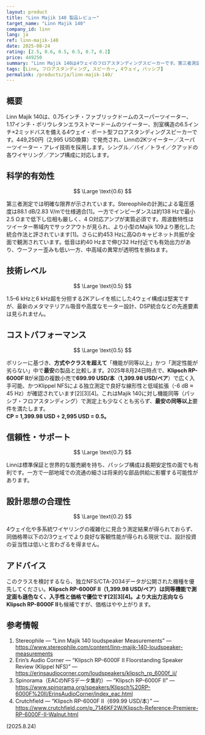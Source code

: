 ```yaml
---
layout: product
title: "Linn Majik 140 製品レビュー"
target_name: "Linn Majik 140"
company_id: linn
lang: ja
ref: linn-majik-140
date: 2025-08-24
rating: [2.5, 0.6, 0.5, 0.5, 0.7, 0.2]
price: 449250
summary: "Linn Majik 140は4ウェイのフロアスタンディングスピーカーです。第三者測定で応答・インピーダンスに課題が確認され、同等以上の測定性能を持つより安価なフロアスタンディング機が流通しているため、コストパフォーマンスは低評価です。"
tags: [Linn, フロアスタンディング, スピーカー, 4ウェイ, パッシブ]
permalink: /products/ja/linn-majik-140/
---
```


## 概要

Linn Majik 140は、0.75インチ・ファブリックドームのスーパーツイーター、1.17インチ・ポリウレタンエラストマードームのツイーター、別室構造の6.5インチ×2ミッドバスを備える4ウェイ・ポート型フロアスタンディングスピーカーです。449,250円（2,995 USD換算）で発売され、Linnの2Kツイーター／スーパーツイーター・アレイ技術を採用します。シングル／バイ／トライ／クアッドの各ワイヤリング／アンプ構成に対応します。

## 科学的有効性

$$ \Large \text{0.6} $$

第三者測定では明確な限界が示されています。Stereophileの計測による電圧感度は88.1 dB/2.83 V/mで仕様適合[1]。一方でインピーダンスは約138 Hzで最小2.5 Ωまで低下し位相も厳しく、4 Ω対応アンプが実質必須です。周波数特性はツイーター帯域内でサックアウトが見られ、より小型のMajik 109より悪化した統合作法と評されています[1]。さらに約453 Hzに高Qのキャビネット共振が全面で観測されています。低音は約40 Hzまで伸び32 Hz付近でも有効出力があり、ウーファー歪みも低い一方、中高域の異常が透明性を損ねます。

## 技術レベル

$$ \Large \text{0.5} $$

1.5–6 kHzと6 kHz超を分担する2Kアレイを核にした4ウェイ構成は堅実ですが、最新のメタマテリアル吸音や高度なモーター設計、DSP統合などの先進要素は見られません。

## コストパフォーマンス

$$ \Large \text{0.5} $$

ポリシーに基づき、**方式やクラスを超えて**「機能が同等以上」かつ「測定性能が劣らない」中で**最安**の製品と比較します。2025年8月24日時点で、**Klipsch RP-6000F II**が米国の複数小売で**699.99 USD/本**（**1,399.98 USD/ペア**）で広く入手可能、かつKlippel NFSによる独立測定で良好な線形性と低域拡張（-6 dB ≈ 45 Hz）が確認されています[2][3][4]。これはMajik 140に対し機能同等（パッシブ・フロアスタンディング）で測定上も少なくとも劣らず、**最安の同等以上**要件を満たします。  
**CP = 1,399.98 USD ÷ 2,995 USD = 0.5。**

## 信頼性・サポート

$$ \Large \text{0.7} $$

Linnは標準保証と世界的な販売網を持ち、パッシブ構成は長期安定性の面でも有利です。一方で一部地域での流通の細さは将来的な部品供給に影響する可能性があります。

## 設計思想の合理性

$$ \Large \text{0.2} $$

4ウェイ化や多系統ワイヤリングの複雑化に見合う測定結果が得られておらず、同価格帯以下の2/3ウェイでより良好な客観性能が得られる現状では、設計投資の妥当性は低いと言わざるを得ません。

## アドバイス

このクラスを検討するなら、独立NFS/CTA-2034データが公開された機種を優先してください。**Klipsch RP-6000F II（1,399.98 USD/ペア）**は同等機能で測定面も遜色なく、入手性と価格で優位です[2][3][4]。より大出力志向なら**Klipsch RP-8000F II**も候補ですが、価格はやや上がります。

## 参考情報

1. Stereophile — “Linn Majik 140 loudspeaker Measurements” — https://www.stereophile.com/content/linn-majik-140-loudspeaker-measurements  
2. Erin’s Audio Corner — “Klipsch RP-6000F II Floorstanding Speaker Review (Klippel NFS)” — https://erinsaudiocorner.com/loudspeakers/klipsch_rp_6000f_ii/  
3. Spinorama（EACのNFSデータ集約）— “Klipsch RP-6000F II” — https://www.spinorama.org/speakers/Klipsch%20RP-6000F%20II/ErinsAudioCorner/index_eac.html  
4. Crutchfield — “Klipsch RP-6000F II（699.99 USD/本）” — https://www.crutchfield.com/p_7146KF2W/Klipsch-Reference-Premiere-RP-6000F-II-Walnut.html

(2025.8.24)

